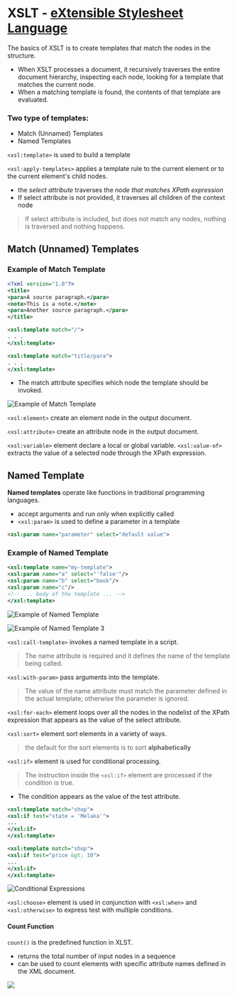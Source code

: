 # XSLT - [eXtensible Stylesheet Language](https://www.w3schools.com/xml/xsl_intro.asp)

The basics of XSLT is to create templates that match the nodes in the structure.

+ When XSLT processes a document, it recursively traverses the entire document hierarchy, inspecting each node, looking for a template that matches the current node.
+ When a matching template is found, the contents of that template are evaluated.

### Two type of templates:

 + Match (Unnamed) Templates
 + Named Templates

`<xsl:template>` is used to build a template

`<xsl:apply-templates>` applies a template rule to the current element or to the current element's child nodes.
+ the *select attribute* traverses the *node that matches XPath expression*
+ If select attribute is not provided, it traverses all children of the context node
> If select attribute is included, but does not match any nodes, nothing is traversed and nothing happens.


## Match (Unnamed) Templates

### Example of Match Template

```xml
<?xml version="1.0"?>
<title>
<para>A source paragraph.</para>
<note>This is a note.</note>
<para>Another source paragraph.</para>
</title>
```

```xml
<xsl:template match="/">
. . .
</xsl:template>
```

```xml
<xsl:template match="title/para">
. . .
</xsl:template>
```

+ The match attribute specifies which node the template should be invoked.

![Example of Match Template](./img/TCP3151-Lec5-matched-template-example.png)

`<xsl:element>` create an element node in the output document.

`<xsl:attribute>` create an attribute node in the output document.

`<xsl:variable>` element declare a local or global variable.
`<xsl:value-of>` extracts the value of a selected node through the XPath expression.

## Named Template

**Named templates** operate like functions in traditional programming languages.

+ accept arguments and run only when explicitly called
+ `<xsl:param>` is used to define a parameter in a template
```xml
<xsl:param name="parameter" select="default value">
```

### Example of Named Template

```xml
<xsl:template name="my-template">
<xsl:param name="a" select="'false'"/>
<xsl:param name="b" select="book"/>
<xsl:param name="c"/>
<!-- ... body of the template ... -->
</xsl:template>
```

![Example of Named Template](./img/TCP3151-Lec5-named-template-example.png)

![Example of Named Template 3](./img/TCP3151-Lec5-named-template-example2.png)

`<xsl:call-template>` invokes a named template in a script.
>The name attribute is required and it defines the name of the template being called.

`<xsl:with-param>` pass arguments into the template.
> The value of the name attribute must match the parameter defined in the actual template; otherwise the parameter is ignored.

`<xsl:for-each>` element loops over all the nodes in the nodelist of the XPath expression that appears as the value of the select attribute.

`<xsl:sort>` element sort elements in a variety of ways.
> the default for the sort elements is to sort **alphabetically**

`<xsl:if>` element is used for conditional processing.
> The instruction inside the `<xsl:if>` element are processed if the condition is true.

+ The condition appears as the value of the test attribute.
```xml
<xsl:template match="shop">
<xsl:if test="state = 'Melaka'">
...
</xsl:if>
</xsl:template>
```

```xml
<xsl:template match="shop">
<xsl:if test="price &gt; 10">
...
</xsl:if>
</xsl:template>
```

![Conditional Expressions](./img/TCP3151-Lec5-named-template-conditional-expression.png)

`<xsl:choose>` element is used in conjunction with `<xsl:when>` and `<xsl:otherwise>` to express test with multiple conditions.

#### Count Function

`count()` is the predefined function in XLST.
 + returns the total number of input nodes in a sequence
 + can be used to count elements with specific attribute names defined in the XML document.

![](./img/TCP3151-Lec5-count-function-example.png)